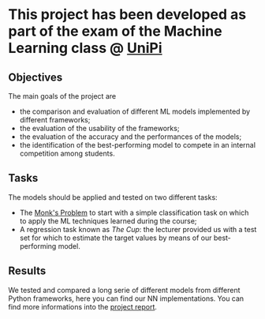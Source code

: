 # This project has been developed as part of the exam of the Machine Learning class @ [UniPi](https://di.unipi.it/)

## Objectives
The main goals of the project are
- the comparison and evaluation of different ML models implemented by different frameworks;
- the evaluation of the usability of the frameworks;
- the evaluation of the accuracy and the performances of the models;
- the identification of the best-performing model to compete in an internal competition among students.

## Tasks
The models should be applied and tested on two different tasks:
- The [Monk's Problem](https://archive.ics.uci.edu/dataset/70/monk+s+problems) to start with a simple classification task on which to apply the ML techniques learned during the course;
- A regression task known as _The Cup_: the lecturer provided us with a test set for which to estimate the target values by means of our best-performing model.

## Results
We tested and compared a long serie of different models from different Python frameworks, here you can find our NN implementations.
You can find more informations into the [project report](https://github.com/vezzusamu/ml-project/blob/main/ML-2023-PRJ.pdf).
